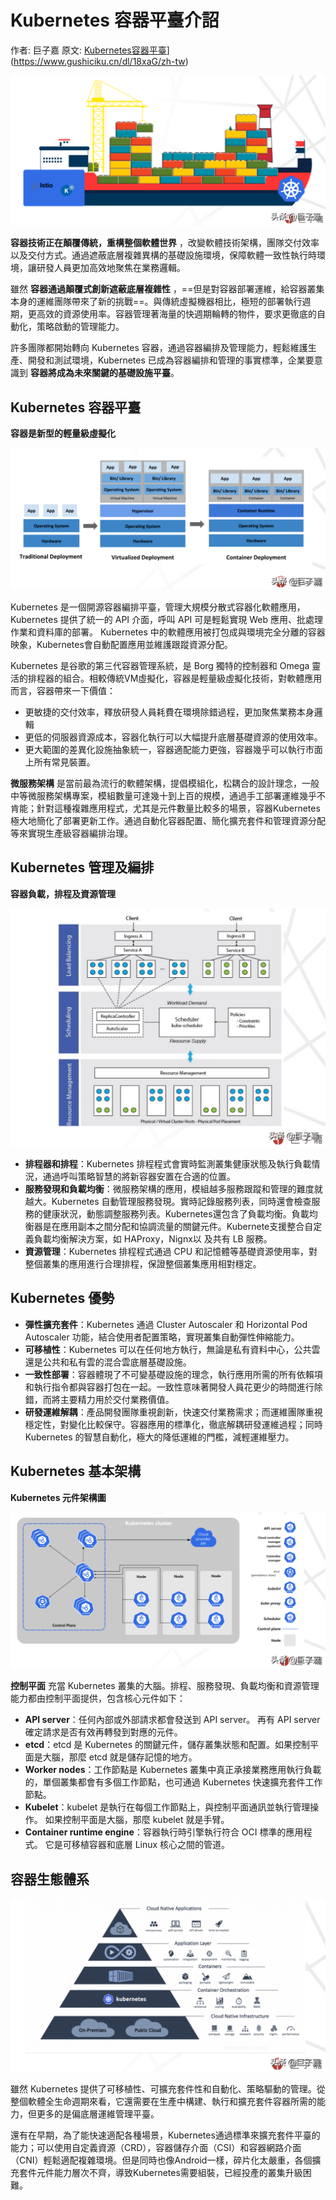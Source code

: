 # Kubernetes 容器平臺介詔

作者: 巨子嘉
原文: [Kubernetes容器平臺](https://www.gushiciku.cn/dl/18xaG/zh-tw)](https://www.gushiciku.cn/dl/18xaG/zh-tw)

![](./assets/k8s-container.png)

**容器技術正在顛覆傳統，重構整個軟體世界** ，改變軟體技術架構，團隊交付效率以及交付方式。通過遮蔽底層複雜異構的基礎設施環境，保障軟體一致性執行時環境，讓研發人員更加高效地聚焦在業務邏輯。

雖然 **容器通過顛覆式創新遮蔽底層複雜性** ，==但是對容器部署運維，給容器叢集本身的運維團隊帶來了新的挑戰==。與傳統虛擬機器相比，極短的部署執行週期，更高效的資源使用率。容器管理著海量的快週期輪轉的物件，要求更徹底的自動化，策略啟動的管理能力。

許多團隊都開始轉向 Kubernetes 容器，通過容器編排及管理能力，輕鬆維護生產、開發和測試環境，Kubernetes 已成為容器編排和管理的事實標準，企業要意識到 **容器將成為未來關鍵的基礎設施平臺**。

## Kubernetes 容器平臺

**容器是新型的輕量級虛擬化**

![](./assets/k8s-arch.png)

Kubernetes 是一個開源容器編排平臺，管理大規模分散式容器化軟體應用，Kubernetes 提供了統一的 API 介面，呼叫 API 可是輕鬆實現 Web 應用、批處理作業和資料庫的部署。 Kubernetes 中的軟體應用被打包成與環境完全分離的容器映象，Kubernetes會自動配置應用並維護跟蹤資源分配。

Kubernetes 是谷歌的第三代容器管理系統，是 Borg 獨特的控制器和 Omega 靈活的排程器的組合。相較傳統VM虛擬化，容器是輕量級虛擬化技術，對軟體應用而言，容器帶來一下價值：

- 更敏捷的交付效率，釋放研發人員耗費在環境除錯過程，更加聚焦業務本身邏輯
- 更低的伺服器資源成本，容器化執行可以大幅提升底層基礎資源的使用效率。
- 更大範圍的差異化設施抽象統一，容器適配能力更強，容器幾乎可以執行市面上所有常見裝置。

**微服務架構** 是當前最為流行的軟體架構，提倡模組化，松耦合的設計理念，一般中等微服務架構專案，模組數量可達幾十到上百的規模，通過手工部署運維幾乎不肯能；針對這種複雜應用程式，尤其是元件數量比較多的場景，容器Kubernetes極大地簡化了部署更新工作。通過自動化容器配置、簡化擴充套件和管理資源分配等來實現生產級容器編排治理。

## Kubernetes 管理及編排

**容器負載，排程及資源管理**

![](./assets/k8s-orchestrate.png)

- **排程器和排程**：Kubernetes 排程程式會實時監測叢集健康狀態及執行負載情況，通過呼叫策略智慧的將新容器安置在合適的位置。
- **服務發現和負載均衡**：微服務架構的應用，模組越多服務跟蹤和管理的難度就越大。Kubernetes 自動管理服務發現。實時記錄服務列表，同時還會檢查服務的健康狀況，動態調整服務列表。Kubernetes還包含了負載均衡。負載均衡器是在應用副本之間分配和協調流量的關鍵元件。Kubernete支援整合自定義負載均衡解決方案，如 HAProxy，Nignx以 及共有 LB 服務。
- **資源管理**：Kubernetes 排程程式通過 CPU 和記憶體等基礎資源使用率，對整個叢集的應用進行合理排程，保證整個叢集應用相對穩定。

## Kubernetes 優勢

- **彈性擴充套件**：Kubernetes 通過 Cluster Autoscaler 和 Horizontal Pod Autoscaler 功能，結合使用者配置策略，實現叢集自動彈性伸縮能力。
- **可移植性**：Kubernetes 可以在任何地方執行，無論是私有資料中心，公共雲還是公共和私有雲的混合雲底層基礎設施。
- **一致性部署**：容器體現了不可變基礎設施的理念，執行應用所需的所有依賴項和執行指令都與容器打包在一起。一致性意味著開發人員花更少的時間進行除錯，而將主要精力用於交付業務價值。
- **研發運維解耦**：產品開發團隊重視創新，快速交付業務需求；而運維團隊重視穩定性，對變化比較保守。容器應用的標準化，徹底解耦研發運維過程；同時 Kubernetes 的智慧自動化，極大的降低運維的門檻，減輕運維壓力。


## Kubernetes 基本架構

**Kubernetes 元件架構圖**

![](./assets/k8s-components.png)

**控制平面** 充當 Kubernetes 叢集的大腦。排程、服務發現、負載均衡和資源管理能力都由控制平面提供，包含核心元件如下：

- **API server**：任何內部或外部請求都會發送到 API server。 再有 API server 確定請求是否有效再轉發到對應的元件。
- **etcd**：etcd 是 Kubernetes 的關鍵元件，儲存叢集狀態和配置。如果控制平面是大腦，那麼 etcd 就是儲存記憶的地方。
- **Worker nodes**：工作節點是 Kubernetes 叢集中真正承接業務應用執行負載的，單個叢集都會有多個工作節點，也可通過 Kubernetes 快速擴充套件工作節點。
- **Kubelet**：kubelet 是執行在每個工作節點上，與控制平面通訊並執行管理操作。 如果控制平面是大腦，那麼 kubelet 就是手臂。
- **Container runtime engine**：容器執行時引擎執行符合 OCI 標準的應用程式。 它是可移植容器和底層 Linux 核心之間的管道。

## 容器生態體系

![](./assets/k8s-ecosystem.png)

雖然 Kubernetes 提供了可移植性、可擴充套件性和自動化、策略驅動的管理。從整個軟體全生命週期來看，它還需要在生產中構建、執行和擴充套件容器所需的能力，但更多的是偏底層運維管理平臺。

還有在早期，為了能快速適配各種場景，Kubernetes通過標準來擴充套件平臺的能力；可以使用自定義資源（CRD），容器儲存介面（CSI）和容器網路介面（CNI）輕鬆適配複雜環境。但是同時也像Android一樣，碎片化太嚴重，各個擴充套件元件能力層次不齊，導致Kubernetes需要組裝，已經投產的叢集升級困難。